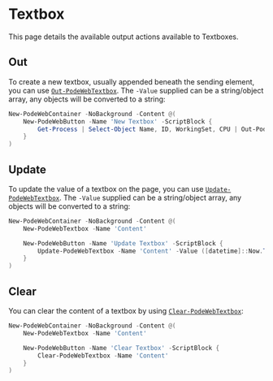 # Textbox

This page details the available output actions available to Textboxes.

## Out

To create a new textbox, usually appended beneath the sending element, you can use [`Out-PodeWebTextbox`](../../../Functions/Outputs/Out-PodeWebTextbox).  The `-Value` supplied can be a string/object array, any objects will be converted to a string:

```powershell
New-PodeWebContainer -NoBackground -Content @(
    New-PodeWebButton -Name 'New Textbox' -ScriptBlock {
        Get-Process | Select-Object Name, ID, WorkingSet, CPU | Out-PodeWebTextbox -Multiline -Preformat -ReadOnly
    }
)
```

## Update

To update the value of a textbox on the page, you can use [`Update-PodeWebTextbox`](../../../Functions/Outputs/Update-PodeWebTextbox). The `-Value` supplied can be a string/object array, any objects will be converted to a string:

```powershell
New-PodeWebContainer -NoBackground -Content @(
    New-PodeWebTextbox -Name 'Content'

    New-PodeWebButton -Name 'Update Textbox' -ScriptBlock {
        Update-PodeWebTextbox -Name 'Content' -Value ([datetime]::Now.ToString())
    }
)
```

## Clear

You can clear the content of a textbox by using [`Clear-PodeWebTextbox`](../../../Functions/Outputs/Clear-PodeWebTextbox):

```powershell
New-PodeWebContainer -NoBackground -Content @(
    New-PodeWebTextbox -Name 'Content'

    New-PodeWebButton -Name 'Clear Textbox' -ScriptBlock {
        Clear-PodeWebTextbox -Name 'Content'
    }
)
```
